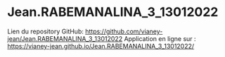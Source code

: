 # Jean.RABEMANALINA_3_13012022

Lien du repository GitHub: https://github.com/vianey-jean/Jean.RABEMANALINA_3_13012022
Application en ligne sur : https://vianey-jean.github.io/Jean.RABEMANALINA_3_13012022/

